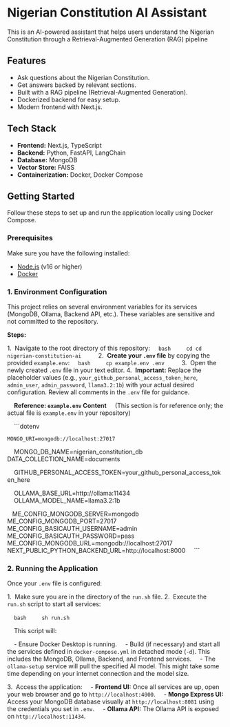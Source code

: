 # Nigerian Constitution AI Assistant

This is an AI-powered assistant that helps users understand the Nigerian Constitution through a Retrieval-Augmented Generation (RAG) pipeline

## Features

- Ask questions about the Nigerian Constitution.
- Get answers backed by relevant sections.
- Built with a RAG pipeline (Retrieval-Augmented Generation).
- Dockerized backend for easy setup.
- Modern frontend with Next.js.


## Tech Stack

- **Frontend:** Next.js, TypeScript
- **Backend:** Python, FastAPI, LangChain
- **Database:** MongoDB
- **Vector Store:** FAISS
- **Containerization:** Docker, Docker Compose

## Getting Started

Follow these steps to set up and run the application locally using Docker Compose.

### Prerequisites

Make sure you have the following installed:

- [Node.js](https://nodejs.org/) (v16 or higher)
- [Docker](https://www.docker.com/)

### 1. Environment Configuration

This project relies on several environment variables for its services (MongoDB, Ollama, Backend API, etc.). These variables are sensitive and not committed to the repository.

**Steps:**

1.  Navigate to the root directory of this repository:
    ```bash
    cd cd nigerian-constitution-ai
    ```
2.  **Create your `.env` file** by copying the provided `example.env`:
    ```bash
    cp example.env .env
    ```
3.  Open the newly created `.env` file in your text editor.
4.  **Important:** Replace the placeholder values (e.g., `your_github_personal_access_token_here`, `admin_user`, `admin_password`, `llama3.2:1b`) with your actual desired configuration. Review all comments in the `.env` file for guidance.

    **Reference: `example.env` Content**
    (This section is for reference only; the actual file is `example.env` in your repository)

    ```dotenv
    
    MONGO_URI=mongodb://localhost:27017
    MONGO_DB_NAME=nigerian_constitution_db
    DATA_COLLECTION_NAME=documents

    GITHUB_PERSONAL_ACCESS_TOKEN=your_github_personal_access_token_here

    OLLAMA_BASE_URL=http://ollama:11434
    OLLAMA_MODEL_NAME=llama3.2:1b

    ME_CONFIG_MONGODB_SERVER=mongodb
    ME_CONFIG_MONGODB_PORT=27017
    ME_CONFIG_BASICAUTH_USERNAME=admin
    ME_CONFIG_BASICAUTH_PASSWORD=pass
    ME_CONFIG_MONGODB_URL=mongodb://localhost:27017
    NEXT_PUBLIC_PYTHON_BACKEND_URL=http://localhost:8000
    ```

### 2. Running the Application

Once your `.env` file is configured:

1.  Make sure you are in the directory of the `run.sh` file.
2.  Execute the `run.sh` script to start all services:

    ```bash
    sh run.sh
    ```

    This script will:

    - Ensure Docker Desktop is running.
    - Build (if necessary) and start all the services defined in `docker-compose.yml` in detached mode (`-d`). This includes the MongoDB, Ollama, Backend, and Frontend services.
    - The `ollama-setup` service will pull the specified AI model. This might take some time depending on your internet connection and the model size.

3.  Access the application:
    - **Frontend UI:** Once all services are up, open your web browser and go to `http://localhost:4000`.
    - **Mongo Express UI:** Access your MongoDB database visually at `http://localhost:8081` using the credentials you set in `.env`.
    - **Ollama API:** The Ollama API is exposed on `http://localhost:11434`.
